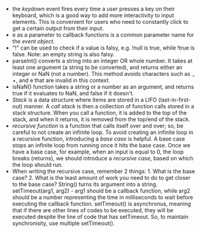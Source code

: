 - the *keydown* event fires every time a user presses a key on their keyboard, which is a good way to add more interactivity to input elements. This is convenient for users who need to constantly click to get a certain output from their input. 
- e as a parameter to callback functions is a common parameter name for the *event object*.
- "!" can be used to check if a value is falsy, e.g. !null is true, while !true is false. Note: an empty string is also falsy.
- parseInt() converts a string into an integer OR whole number. It takes at least one argument (a string to be converted), and returns either an integer or NaN (not a number). This method avoids characters such as ., +, and e that are invalid in this context. 
- isNaN() function takes a string or a number as an argument, and returns true if it evaluates to NaN, and false if it doesn't. 
- *Stack* is a data structure where items are stored in a LIFO (last-in-first-out) manner. A *call stack* is then a collection of function calls stored in a stack structure. When you call a function, it is added to the top of the stack, and when it returns, it is removed from the top/end of the stack. 
- *recursive function* is a function that calls itself over and over; so, be careful to not create an infinite loop. To avoid creating an infinite loop in a recursive function, introducing a *base case* is helpful. A base case stops an infinite loop from running once it hits the base case. Once we have a base case, for example, when an input is equal to 0, the loop breaks (returns), we should introduce a *recursive case*, based on which the loop should run.
- When writing the recursive case, remember 2 things: 1. What is the base case? 2. What is the least amount of work you need to do to get closer to the base case?
String() turns its argument into a string. 
setTimeout(arg1, arg2) - arg1 should be a callback function, while arg2 should be a number representing the time in milliseconds to wait before executing the callback function. setTimeout() is asynchronus, meaning that if there are other lines of codes to be executed, they will be executed despite the line of code that has setTimeout. So, to maintain synchronisity, use multiple setTimeout().